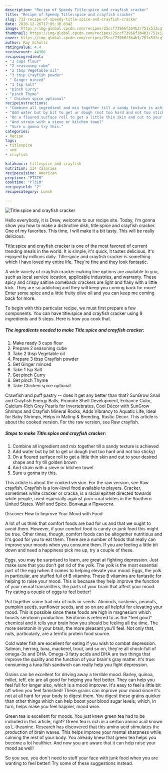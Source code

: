```yaml
---
description: "Recipe of Speedy Title:spice and crayfish cracker"
title: "Recipe of Speedy Title:spice and crayfish cracker"
slug: 733-recipe-of-speedy-title-spice-and-crayfish-cracker
date: 2020-12-26T17:05:30.034Z
image: https://img-global.cpcdn.com/recipes/25ccf73966f3b4b3/751x532cq70/titlespice-and-crayfish-cracker-recipe-main-photo.jpg
thumbnail: https://img-global.cpcdn.com/recipes/25ccf73966f3b4b3/751x532cq70/titlespice-and-crayfish-cracker-recipe-main-photo.jpg
cover: https://img-global.cpcdn.com/recipes/25ccf73966f3b4b3/751x532cq70/titlespice-and-crayfish-cracker-recipe-main-photo.jpg
author: Ray Schultz
ratingvalue: 4.4
reviewcount: 44380
recipeingredient:
- "3 cups flour"
- "2 seasoning cube"
- "2 tbsp Vegetable oil"
- "3 tbsp Crayfish powder"
- " Ginger minced"
- "1 tsp Salt"
- "pinch Curry"
- "pinch Thyme"
- " Chicken spice optional"
recipeinstructions:
- "Combine all ingredient and mix together till a sandy texture is achieved"
- "Add water but by bit to get ur dough (not too hard and not too sticky)"
- "On a floured surface roll to get a little thin skin and cut to your desired shape and fry till golden brown"
- "And strain with a sieve or kitchen towel"
- "Sure u gonna try this."
categories:
- Recipe
tags:
- titlespice
- and
- crayfish

katakunci: titlespice and crayfish 
nutrition: 134 calories
recipecuisine: American
preptime: "PT37M"
cooktime: "PT31M"
recipeyield: "2"
recipecategory: Lunch

---
```



![Title:spice and crayfish cracker](https://img-global.cpcdn.com/recipes/25ccf73966f3b4b3/751x532cq70/titlespice-and-crayfish-cracker-recipe-main-photo.jpg)

Hello everybody, it is Drew, welcome to our recipe site. Today, I'm gonna show you how to make a distinctive dish, title:spice and crayfish cracker. One of my favorites. This time, I will make it a bit tasty. This will be really delicious.

Title:spice and crayfish cracker is one of the most favored of current trending meals in the world. It is simple, it's quick, it tastes delicious. It's enjoyed by millions daily. Title:spice and crayfish cracker is something which I have loved my entire life. They're fine and they look fantastic.

A wide variety of crayfish cracker making line options are available to you, such as local service location, applicable industries, and warranty. These spicy and crispy saltine comeback crackers are light and flaky with a little kick. They are so addicting and they will keep you coming back for more! Enter some spice and a little fruity olive oil and you can keep me coming back for more.


To begin with this particular recipe, we must first prepare a few components. You can have title:spice and crayfish cracker using 9 ingredients and 5 steps. Here is how you cook that.

<!--inarticleads1-->

##### The ingredients needed to make Title:spice and crayfish cracker:

1. Make ready 3 cups flour
1. Prepare 2 seasoning cube
1. Take 2 tbsp Vegetable oil
1. Prepare 3 tbsp Crayfish powder
1. Get  Ginger minced
1. Take 1 tsp Salt
1. Get pinch Curry
1. Get pinch Thyme
1. Take  Chicken spice optional


Crawfish and puff pastry -- does it get any better than that? SunGrow Snail and Crayfish Energy Balls, Promote Shell Development, Enhance Color, Calcium-Rich Grey Pearls for Invertebrates, Cool Décor with SunGrow Shrimps and Crayfish Mineral Rocks, Adds Vibrancy to Aquatic Life, Ideal for Baby Shrimps, Helps in Mating &amp; Breeding, Rustic Decor. This article is about the cooked version. For the raw version, see Raw crayfish. 

<!--inarticleads2-->

##### Steps to make Title:spice and crayfish cracker:

1. Combine all ingredient and mix together till a sandy texture is achieved
1. Add water but by bit to get ur dough (not too hard and not too sticky)
1. On a floured surface roll to get a little thin skin and cut to your desired shape and fry till golden brown
1. And strain with a sieve or kitchen towel
1. Sure u gonna try this.


This article is about the cooked version. For the raw version, see Raw crayfish. Crayfish is a low-level food available to players. Cracker, sometimes white cracker or cracka, is a racial epithet directed towards white people, used especially against poor rural whites in the Southern United States. Wolf and Spice. Волчица и Пряности. 

Discover How to Improve Your Mood with Food


A lot of us think that comfort foods are bad for us and that we ought to avoid them. However, if your comfort food is candy or junk food this might be true. Other times, though, comfort foods can be altogether nutritious and it's good for you to eat them. There are a number of foods that really can improve your moods when you consume them. If you are feeling a little bit down and need a happiness pick me up, try a couple of these.

Eggs, you may be surprised to learn, are great at fighting depression. Just make sure that you don't get rid of the yolk. The yolk is the most essential part of the egg iwhen it comes to helping elevate your mood. Eggs, the yolk in particular, are stuffed full of B vitamins. These B vitamins are fantastic for helping to raise your mood. This is because they help improve the function of your neural transmitters, the parts of your brain that affect your mood. Try eating a couple of eggs to feel better!

Put together some trail mix of nuts or seeds. Almonds, cashews, peanuts, pumpkin seeds, sunflower seeds, and so on are all helpful for elevating your mood. This is possible since these foods are high in magnesium which boosts serotonin production. Serotonin is referred to as the "feel good" chemical and it tells your brain how you should be feeling all the time. The more serotonin in your brain, the more pleasant you'll feel. Not only that, nuts, particularly, are a terrific protein food source.

Cold water fish are excellent for eating if you wish to combat depression. Salmon, herring, tuna, mackerel, trout, and so on, they're all chock-full of omega-3s and DHA. Omega-3 fatty acids and DHA are two things that improve the quality and the function of your brain's gray matter. It's true: consuming a tuna fish sandwich can really help you fight depression. 

Grains can be excellent for driving away a terrible mood. Barley, quinoa, millet, teff, etc are all good for helping you feel better. They can help you feel full for longer also, which is a mood improver. It's easy to feel a little bit off when you feel famished! These grains can improve your mood since it's not at all hard for your body to digest them. You digest these grains quicker than other things which can help boost your blood sugar levels, which, in turn, helps make you feel happier, mood wise.

Green tea is excellent for moods. You just knew green tea had to be included in this article, right? Green tea is rich in a certain amino acid known as L-theanine. Research has discovered that this amino acid stimulates the production of brain waves. This helps improve your mental sharpness while calming the rest of your body. You already knew that green tea helps you become a lot healthier. And now you are aware that it can help raise your mood as well!

So you see, you don't need to stuff your face with junk food when you are wanting to feel better! Try  some  of  these  suggestions  instead.

